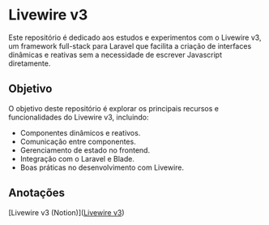 # Livewire v3

Este repositório é dedicado aos estudos e experimentos com o Livewire v3, um framework full-stack para Laravel que facilita a criação de interfaces dinâmicas e reativas sem a necessidade de escrever Javascript diretamente.

## Objetivo

O objetivo deste repositório é explorar os principais recursos e funcionalidades do Livewire v3, incluindo:

- Componentes dinâmicos e reativos.
- Comunicação entre componentes.
- Gerenciamento de estado no frontend.
- Integração com o Laravel e Blade.
- Boas práticas no desenvolvimento com Livewire.

## Anotações

[Livewire v3 (Notion)]([Livewire v3](https://www.notion.so/Livewire-v3-1df178b5effa81bd9299c82b62996bcd?pvs=4))
